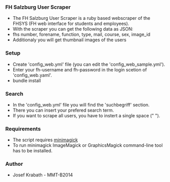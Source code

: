 ### FH Salzburg User Scraper
- The FH Salzburg User Scraper is a ruby based webscraper of the FHSYS (FH web interface for students and employees).
- With the scraper you can get the following data as JSON:
- fhs number, forename, function, type, mail, course, sex, image_id
- Additionaly you will get thumbnail images of the users


### Setup
- Create 'config_web.yml' file (you can edit the 'config_web_sample.yml').
- Enter your fh-username and fh-password in the login scetion of 'config_web.yaml'.
- bundle install

### Search
- In the 'config_web.yml' file you will find the 'suchbegriff' section.
- There you can insert your prefered search term.
- If you want to scrape all users, you have to instert a single space (" ").

### Requirements
-  The script requires [minimagick](https://github.com/minimagick/minimagick "A ruby wrapper for ImageMagick or GraphicsMagick command line.")
-  To run minimagick ImageMagick or GraphicsMagick command-line tool has to be installed.

### Author
- Josef Krabath - MMT-B2014
